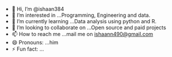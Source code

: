 - 👋 Hi, I’m @ishaan384
- 👀 I’m interested in ...Programming, Engineering and data.
- 🌱 I’m currently learning ...Data analysis using python and R.
- 💞️ I’m looking to collaborate on ...Open source and paid projects
- 📫 How to reach me ...mail me on ishaann490@gmail.com
- 😄 Pronouns: ...him
- ⚡ Fun fact: ...

<!---
ishaan384/ishaan384 is a ✨ special ✨ repository because its `README.md` (this file) appears on your GitHub profile.
You can click the Preview link to take a look at your changes.
--->
